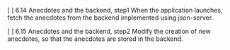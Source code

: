 [ ] 6.14 Anecdotes and the backend, step1
When the application launches, fetch the anecdotes from the backend implemented using json-server.

[ ] 6.15 Anecdotes and the backend, step2
Modify the creation of new anecdotes, so that the anecdotes are stored in the backend.